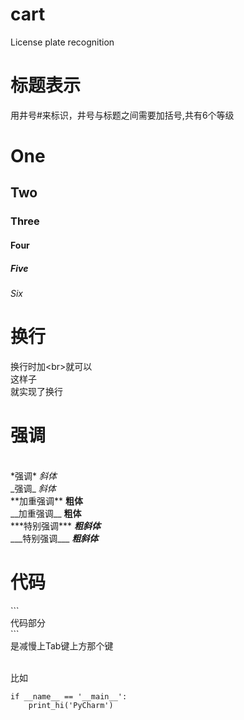 # cart
License plate recognition

# 标题表示 #
用井号#来标识，井号与标题之间需要加括号,共有6个等级
# One #
## Two ##
### Three ###
#### Four ####
##### Five #####
###### Six ######

# 换行 #
换行时加\<br>就可以
<br>这样子<br>就实现了换行

# 强调 #
<br>\*强调*   *斜体*
<br>\_强调_  _斜体_
<br>\*\*加重强调**  **粗体**
<br>\_\_加重强调__  __粗体__
<br>\*\*\*特别强调***  ***粗斜体***
<br>\_\_\_特别强调___  ___粗斜体___

# 代码 #
\`\`\`
    <br>代码部分
<br>\`\`\`
<br>是减慢上Tab键上方那个键

<br>比如
<br>
```
if __name__ == '__main__':
    print_hi('PyCharm')
```
